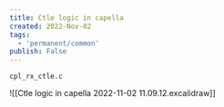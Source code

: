 ```yaml
---
title: Ctle logic in capella
created: 2022-Nov-02
tags:
  - 'permanent/common'
publish: False
---
```


`cpl_rx_ctle.c`

![[Ctle logic in capella 2022-11-02 11.09.12.excalidraw]]